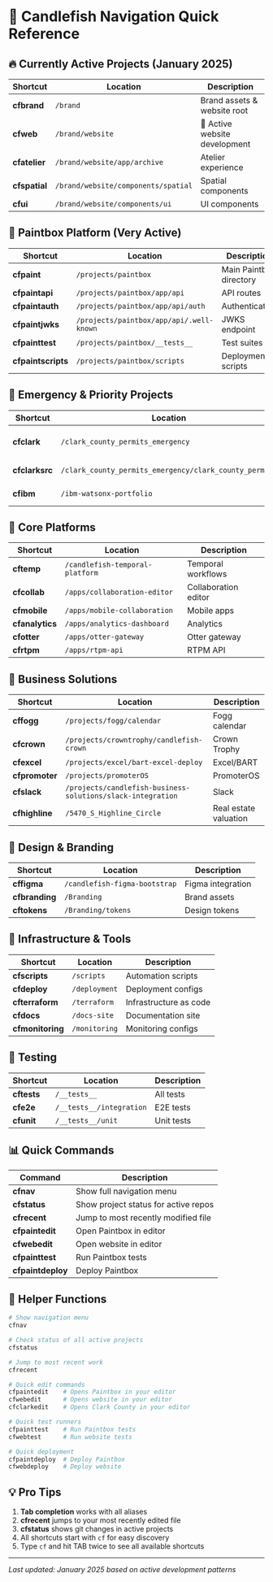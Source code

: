 # 🐠 Candlefish Navigation Quick Reference

## 🔥 Currently Active Projects (January 2025)

| Shortcut | Location | Description |
|----------|----------|-------------|
| **cfbrand** | `/brand` | Brand assets & website root |
| **cfweb** | `/brand/website` | 🎨 Active website development |
| **cfatelier** | `/brand/website/app/archive` | Atelier experience |
| **cfspatial** | `/brand/website/components/spatial` | Spatial components |
| **cfui** | `/brand/website/components/ui` | UI components |

## 🎯 Paintbox Platform (Very Active)

| Shortcut | Location | Description |
|----------|----------|-------------|
| **cfpaint** | `/projects/paintbox` | Main Paintbox directory |
| **cfpaintapi** | `/projects/paintbox/app/api` | API routes |
| **cfpaintauth** | `/projects/paintbox/app/api/auth` | Authentication |
| **cfpaintjwks** | `/projects/paintbox/app/api/.well-known` | JWKS endpoint |
| **cfpainttest** | `/projects/paintbox/__tests__` | Test suites |
| **cfpaintscripts** | `/projects/paintbox/scripts` | Deployment scripts |

## 🚨 Emergency & Priority Projects

| Shortcut | Location | Description |
|----------|----------|-------------|
| **cfclark** | `/clark_county_permits_emergency` | Clark County scraper |
| **cfclarksrc** | `/clark_county_permits_emergency/clark_county_permits` | Source code |
| **cfibm** | `/ibm-watsonx-portfolio` | IBM Watson portfolio |

## 💼 Core Platforms

| Shortcut | Location | Description |
|----------|----------|-------------|
| **cftemp** | `/candlefish-temporal-platform` | Temporal workflows |
| **cfcollab** | `/apps/collaboration-editor` | Collaboration editor |
| **cfmobile** | `/apps/mobile-collaboration` | Mobile apps |
| **cfanalytics** | `/apps/analytics-dashboard` | Analytics |
| **cfotter** | `/apps/otter-gateway` | Otter gateway |
| **cfrtpm** | `/apps/rtpm-api` | RTPM API |

## 🏢 Business Solutions

| Shortcut | Location | Description |
|----------|----------|-------------|
| **cffogg** | `/projects/fogg/calendar` | Fogg calendar |
| **cfcrown** | `/projects/crowntrophy/candlefish-crown` | Crown Trophy |
| **cfexcel** | `/projects/excel/bart-excel-deploy` | Excel/BART |
| **cfpromoter** | `/projects/promoterOS` | PromoterOS |
| **cfslack** | `/projects/candlefish-business-solutions/slack-integration` | Slack |
| **cfhighline** | `/5470_S_Highline_Circle` | Real estate valuation |

## 🎨 Design & Branding

| Shortcut | Location | Description |
|----------|----------|-------------|
| **cffigma** | `/candlefish-figma-bootstrap` | Figma integration |
| **cfbranding** | `/Branding` | Brand assets |
| **cftokens** | `/Branding/tokens` | Design tokens |

## 🔧 Infrastructure & Tools

| Shortcut | Location | Description |
|----------|----------|-------------|
| **cfscripts** | `/scripts` | Automation scripts |
| **cfdeploy** | `/deployment` | Deployment configs |
| **cfterraform** | `/terraform` | Infrastructure as code |
| **cfdocs** | `/docs-site` | Documentation site |
| **cfmonitoring** | `/monitoring` | Monitoring configs |

## 🧪 Testing

| Shortcut | Location | Description |
|----------|----------|-------------|
| **cftests** | `/__tests__` | All tests |
| **cfe2e** | `/__tests__/integration` | E2E tests |
| **cfunit** | `/__tests__/unit` | Unit tests |

## 📊 Quick Commands

| Command | Description |
|---------|-------------|
| **cfnav** | Show full navigation menu |
| **cfstatus** | Show project status for active repos |
| **cfrecent** | Jump to most recently modified file |
| **cfpaintedit** | Open Paintbox in editor |
| **cfwebedit** | Open website in editor |
| **cfpainttest** | Run Paintbox tests |
| **cfpaintdeploy** | Deploy Paintbox |

## 🚀 Helper Functions

```bash
# Show navigation menu
cfnav

# Check status of all active projects
cfstatus

# Jump to most recent work
cfrecent

# Quick edit commands
cfpaintedit    # Opens Paintbox in your editor
cfwebedit      # Opens website in your editor
cfclarkedit    # Opens Clark County in your editor

# Quick test runners
cfpainttest    # Run Paintbox tests
cfwebtest      # Run website tests

# Quick deployment
cfpaintdeploy  # Deploy Paintbox
cfwebdeploy    # Deploy website
```

## 💡 Pro Tips

1. **Tab completion** works with all aliases
2. **cfrecent** jumps to your most recently edited file
3. **cfstatus** shows git changes in active projects
4. All shortcuts start with `cf` for easy discovery
5. Type `cf` and hit TAB twice to see all available shortcuts

---

*Last updated: January 2025 based on active development patterns*

